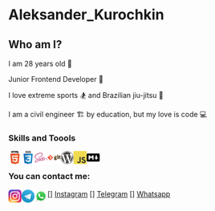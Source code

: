 # Aleksander_Kurochkin

## Who am I?

I am 28 years old 🧓

Junior Frontend Developer 🐤

I love extreme sports 🏂 and Brazilian jiu-jitsu 👘

I am a civil engineer 🏗️ by education, but my love is code 💻

### Skills and Toools

<img align="left" alt="HTML5" width="26px" src="https://raw.githubusercontent.com/github/explore/80688e429a7d4ef2fca1e82350fe8e3517d3494d/topics/html/html.png"/>
<img align="left" alt="CSS3" width="26px" src="https://raw.githubusercontent.com/github/explore/80688e429a7d4ef2fca1e82350fe8e3517d3494d/topics/css/css.png"/>
<img align="left" alt="SCSS" width="26px" src="https://raw.githubusercontent.com/github/explore/80688e429a7d4ef2fca1e82350fe8e3517d3494d/topics/sass/sass.png"/>
<img align="left" alt="GIT" width="26px" src="https://raw.githubusercontent.com/github/explore/80688e429a7d4ef2fca1e82350fe8e3517d3494d/topics/git/git.png"/>
<img align="left" alt="Wordpress" width="26px" src="https://raw.githubusercontent.com/github/explore/80688e429a7d4ef2fca1e82350fe8e3517d3494d/topics/wordpress/wordpress.png"/>
<img align="left" alt="JavaScript" width="26px" src="https://raw.githubusercontent.com/github/explore/80688e429a7d4ef2fca1e82350fe8e3517d3494d/topics/javascript/javascript.png"/>
<img align="left" alt="Markdown" width="26px" src="https://raw.githubusercontent.com/github/explore/80688e429a7d4ef2fca1e82350fe8e3517d3494d/topics/markdown/markdown.png"/>
<br/>

### You can contact me:

[<img align="left" alt="Instagram" width="26px" src="https://raw.githubusercontent.com/github/explore/06c46459e7947c8a25f72798af696d66e202ac39/topics/instagram/instagram.png"/>] 
[Instagram]
[<img align="left" alt="Instagram" width="26px" src="https://raw.githubusercontent.com/github/explore/80688e429a7d4ef2fca1e82350fe8e3517d3494d/topics/telegram/telegram.png"/>]
[Telegram]
[<img align="left" alt="Instagram" width="26px" src="https://raw.githubusercontent.com/github/explore/fbea3555736cd38170cc0be88424d129741ffbb9/topics/whatsapp/whatsapp.png"/>]
[Whatsapp]

[Instagram]: https://www.instagram.com/alex_dushevnyj/
[Telegram]: https://t.me/Alex_dushevnyj
[Whatsapp]: https://wa.me/79397016772
